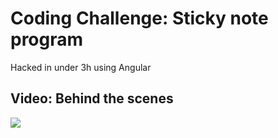 # Coding Challenge: Sticky note program

Hacked in under 3h using Angular

## Video: Behind the scenes
[![](http://img.youtube.com/vi/t8U-1HGo2X4/0.jpg)](http://www.youtube.com/watch?v=t8U-1HGo2X4 "Behind the scenes")
